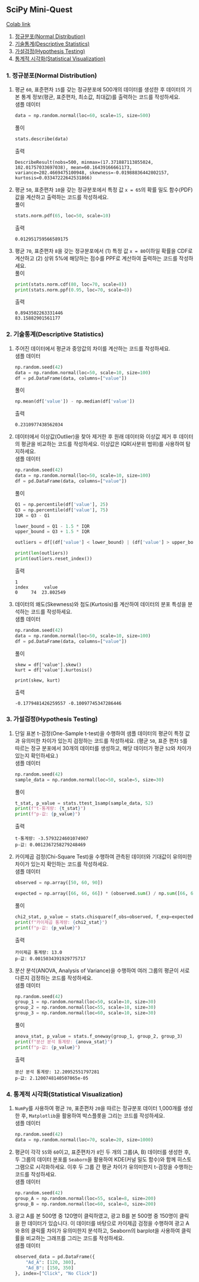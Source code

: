 ## SciPy Mini-Quest
[Colab link]()</br>
1. [정규분포(Normal Distribution)](#1-정규분포normal-distribution)
2. [기술통계(Descriptive Statistics)](#2-기술통계descriptive-statistics)
3. [가설검정(Hypothesis Testing)](#3-가설검정hypothesis-testing)
4. [통계적 시각화(Statistical Visualization)](#4-통계적-시각화statistical-visualization)
### 1. 정규분포(Normal Distribution)
1. 평균 `60`, 표준편차 `15`를 갖는 정규분포에 500개의 데이터를 생성한 후 데이터의 기본 통계 정보(평균, 표준편차, 최소값, 최대값)를 출력하는 코드를 작성하세요.</br>
    샘플 데이터
    ```python
    data = np.random.normal(loc=60, scale=15, size=500)
    ```
    풀이
    ```python
    stats.describe(data)
    ```
    출력
    ```
    DescribeResult(nobs=500, minmax=(17.371887113855024, 102.01757033697038), mean=60.16439166661173, variance=202.4669475100948, skewness=-0.01988836442802157, kurtosis=0.03347222642531866)
    ```
2. 평균 `50`, 표준편차 `10`을 갖는 정규분포에서 특정 값 `x = 65`의 확률 밀도 함수(PDF)값을 계산하고 출력하는 코드를 작성하세요.</br>
    풀이
    ```python
    stats.norm.pdf(65, loc=50, scale=10)
    ```
    출력
    ```
    0.012951759566589175
    ```

3. 평균 `70`, 표준편차 `8`을 갖는 정규분포에서 (1) 특정 값 `x = 80`이하일 확률을 CDF로 계산하고 (2) 상위 5%에 해당하는 점수를 PPF로 계산하여 출력하는 코드를 작성하세요.</br>
    풀이
    ```python
    print(stats.norm.cdf(80, loc=70, scale=8))
    print(stats.norm.ppf(0.95, loc=70, scale=8))
    ```
    출력
    ```
    0.8943502263331446
    83.15882901561177
    ```
### 2. 기술통계(Descriptive Statistics)
1. 주어진 데이터에서 평균과 중앙값의 차이를 계산하는 코드를 작성하세요.</br>
    샘플 데이터
    ```python
    np.random.seed(42)
    data = np.random.normal(loc=50, scale=10, size=100)
    df = pd.DataFrame(data, columns=["value"])
    ```
    풀이
    ```python
    np.mean(df['value']) - np.median(df['value'])
    ```
    출력
    ```
    0.2310977438562034
    ```
2. 데이터에서 이상값(Outlier)을 찾아 제거한 후 원래 데이터와 이상값 제거 후 데이터의 평균을 비교하는 코드를 작성하세요. 이상값은 IQR(사분위 범위)를 사용하여 탐지하세요.</br>
    샘플 데이터
    ```python
    np.random.seed(42)
    data = np.random.normal(loc=50, scale=10, size=100)
    df = pd.DataFrame(data, columns=["value"])
    ```
    풀이
    ```python
    Q1 = np.percentile(df['value'], 25)
    Q3 = np.percentile(df['value'], 75)
    IQR = Q3 - Q1

    lower_bound = Q1 - 1.5 * IQR
    upper_bound = Q3 + 1.5 * IQR

    outliers = df[(df['value'] < lower_bound) | (df['value'] > upper_bound)]

    print(len(outliers))
    print(outliers.reset_index())
    ```
    출력
    ```
    1
    index      value
    0     74  23.802549
    ```
3. 데이터의 왜도(Skewness)와 첨도(Kurtosis)를 계산하여 데이터의 분포 특성을 분석하는 코드를 작성하세요.</br>
    샘플 데이터
    ```python
    np.random.seed(42)
    data = np.random.normal(loc=50, scale=10, size=100)
    df = pd.DataFrame(data, columns=["value"])
    ```
    풀이
    ```
    skew = df['value'].skew()
    kurt = df['value'].kurtosis()

    print(skew, kurt)
    ```
    출력
    ```
    -0.1779481426259557 -0.10097745347286446
    ```
### 3. 가설검정(Hypothesis Testing)
1. 단일 표본 t-검정(One-Sample t-test)을 수행하여 샘플 데이터의 평균이 특정 값과 유의미한 차이가 있는지 검정하는 코드를 작성하세요. (평균 `50`, 표준 편차 `5`를 따르는 정규 분포에서 30개의 데이터를 생성하고, 해당 데이터가 평균 `52`와 차이가 있는지 확인하세요.)</br>
    샘플 데이터
    ```python
    np.random.seed(42)
    sample_data = np.random.normal(loc=50, scale=5, size=30)
    ```
    풀이
    ```python
    t_stat, p_value = stats.ttest_1samp(sample_data, 52)
    print(f"t-통계량: {t_stat}")
    print(f"p-값: {p_value}")
    ```
    출력
    ```
    t-통계량: -3.5793224601074907
    p-값: 0.0012367258279248469
    ```
2. 카이제곱 검정(Chi-Square Test)을 수행하여 관측된 데이터와 기대값이 유의미한 차이가 있는지 확인하는 코드를 작성하세요.</br>
    샘플 데이터
    ```python
    observed = np.array([50, 60, 90])

    expected = np.array([66, 66, 66]) * (observed.sum() / np.sum([66, 66, 66]))
    ```
    풀이
    ```python
    chi2_stat, p_value = stats.chisquare(f_obs=observed, f_exp=expected)
    print(f"카이제곱 통계량: {chi2_stat}")
    print(f"p-값: {p_value}")
    ```
    출력
    ```
    카이제곱 통계량: 13.0
    p-값: 0.0015034391929775717
    ```
3. 분산 분석(ANOVA, Analysis of Variance)을 수행하여 여러 그룹의 평균이 서로 다른지 검정하는 코드를 작성하세요.</br>
    샘플 데이터
    ```python
    np.random.seed(42)
    group_1 = np.random.normal(loc=50, scale=10, size=30)
    group_2 = np.random.normal(loc=55, scale=10, size=30)
    group_3 = np.random.normal(loc=60, scale=10, size=30)
    ```
    풀이
    ```python
    anova_stat, p_value = stats.f_oneway(group_1, group_2, group_3)
    print(f"분산 분석 통계량: {anova_stat}")
    print(f"p-값: {p_value}")
    ```
    출력
    ```
    분산 분석 통계량: 12.20952551797281
    p-값: 2.1200748140507065e-05
    ```
### 4. 통계적 시각화(Statistical Visualization)
1. `NumPy`를 사용하여 평균 `70`, 표준편차 `20`을 따르는 정규분포 데이터 1,000개를 생성한 후, `Matplotlib`을 활용하여 박스플롯을 그리는 코드를 작성하세요.</br>
    샘플 데이터
    ```python
    np.random.seed(42)
    data = np.random.normal(loc=70, scale=20, size=1000)
    ```
2. 평균이 각각 `55`와 `60`이고, 표준편차가 `8`인 두 개의 그룹(A, B) 데이터를 생성한 후, 두 그룹의 데이터 분포를 `Seaborn`을 활용하여 KDE(커널 밀도 함수)와 함께 히스토그램으로 시각화하세요. 이후 두 그룹 간 평균 차이가 유의미한지 t-검정을 수행하는 코드를 작성하세요.</br>
    샘플 데이터
    ```python
    np.random.seed(42)
    group_A = np.random.normal(loc=55, scale=8, size=200)
    group_B = np.random.normal(loc=60, scale=8, size=200)
    ```
3. 광고 A를 본 500명 중 120명이 클릭하였고, 광고 B를 본 500명 중 150명이 클릭을 한 데이터가 있습니다. 이 데이터를 바탕으로 카이제곱 검정을 수행하여 광고 A와 B의 클릭률 차이가 유의미한지 분석하고, Seaborn의 barplot을 사용하여 클릭률을 비교하는 그래프를 그리는 코드를 작성하세요.</br>
    샘플 데이터
    ```python
    observed_data = pd.DataFrame({
        "Ad_A": [120, 380],
        "Ad_B": [150, 350]
    }, index=["Click", "No Click"])
    ```